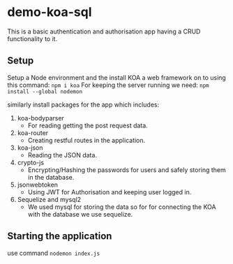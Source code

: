 # demo-koa-sql
This is a basic authentication and authorisation app having a CRUD functionality to it.

## Setup
Setup a Node environment and the install KOA a web framework on to using this command:
`npm i koa`
For keeping the server running we need:
`npm install --global nodemon`


similarly install packages for the app which includes:
 1. koa-bodyparser
    * For reading getting the post request data.
 2. koa-router
    * Creating restful routes in the application.
 3. koa-json
    * Reading the JSON data.
 4. crypto-js
    * Encrypting/Hashing the passwords for users and safely storing them in the database.
 5. jsonwebtoken
    * Using JWT for Authorisation and keeping user logged in.
 6. Sequelize and mysql2
    * We used mysql for storing the data so for for connecting the KOA with the database we use sequelize.
  
 ## Starting the application
 use command `nodemon index.js`



